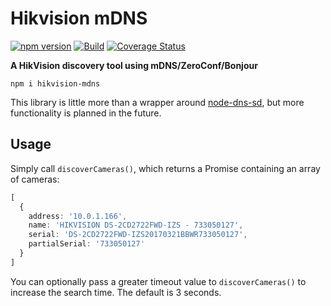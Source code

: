 # Hikvision mDNS 
[![npm version](https://badge.fury.io/js/hikvision-mdns.svg)](https://badge.fury.io/js/hikvision-mdns) [![Build](https://github.com/128keaton/hikvision-mdns/actions/workflows/code-coverage.yml/badge.svg)](https://github.com/128keaton/hikvision-mdns/actions/workflows/code-coverage.yml) [![Coverage Status](https://coveralls.io/repos/github/128keaton/hikvision-mdns/badge.svg?branch=mane)](https://coveralls.io/github/128keaton/hikvision-mdns?branch=mane)

**A HikVision discovery tool using mDNS/ZeroConf/Bonjour**

```shell
npm i hikvision-mdns
```

This library is little more than a wrapper around [node-dns-sd](https://github.com/futomi/node-dns-sd), 
but more functionality is planned in the future.

## Usage

Simply call `discoverCameras()`, which returns a Promise containing an array of cameras:
```typescript
[
  {
    address: '10.0.1.166',
    name: 'HIKVISION DS-2CD2722FWD-IZS - 733050127',
    serial: 'DS-2CD2722FWD-IZS20170321BBWR733050127',
    partialSerial: '733050127'
  }
]
```

You can optionally pass a greater timeout value to `discoverCameras()` to increase the search time. 
The default is 3 seconds.
